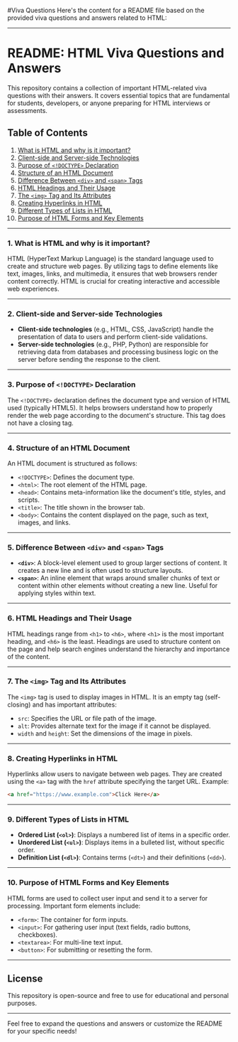 #Viva Questions
Here's the content for a README file based on the provided viva questions and answers related to HTML:

---

# README: HTML Viva Questions and Answers

This repository contains a collection of important HTML-related viva questions with their answers. It covers essential topics that are fundamental for students, developers, or anyone preparing for HTML interviews or assessments.

## Table of Contents

1. [What is HTML and why is it important?](#what-is-html-and-why-is-it-important)
2. [Client-side and Server-side Technologies](#client-side-and-server-side-technologies)
3. [Purpose of `<!DOCTYPE>` Declaration](#purpose-of-doctype-declaration)
4. [Structure of an HTML Document](#structure-of-an-html-document)
5. [Difference Between `<div>` and `<span>` Tags](#difference-between-div-and-span-tags)
6. [HTML Headings and Their Usage](#html-headings-and-their-usage)
7. [The `<img>` Tag and Its Attributes](#the-img-tag-and-its-attributes)
8. [Creating Hyperlinks in HTML](#creating-hyperlinks-in-html)
9. [Different Types of Lists in HTML](#different-types-of-lists-in-html)
10. [Purpose of HTML Forms and Key Elements](#purpose-of-html-forms-and-key-elements)

---

### 1. **What is HTML and why is it important?**

HTML (HyperText Markup Language) is the standard language used to create and structure web pages. By utilizing tags to define elements like text, images, links, and multimedia, it ensures that web browsers render content correctly. HTML is crucial for creating interactive and accessible web experiences.

---

### 2. **Client-side and Server-side Technologies**

- **Client-side technologies** (e.g., HTML, CSS, JavaScript) handle the presentation of data to users and perform client-side validations.
- **Server-side technologies** (e.g., PHP, Python) are responsible for retrieving data from databases and processing business logic on the server before sending the response to the client.

---

### 3. **Purpose of `<!DOCTYPE>` Declaration**

The `<!DOCTYPE>` declaration defines the document type and version of HTML used (typically HTML5). It helps browsers understand how to properly render the web page according to the document's structure. This tag does not have a closing tag.

---

### 4. **Structure of an HTML Document**

An HTML document is structured as follows:
- `<!DOCTYPE>`: Defines the document type.
- `<html>`: The root element of the HTML page.
- `<head>`: Contains meta-information like the document's title, styles, and scripts.
- `<title>`: The title shown in the browser tab.
- `<body>`: Contains the content displayed on the page, such as text, images, and links.

---

### 5. **Difference Between `<div>` and `<span>` Tags**

- **`<div>`**: A block-level element used to group larger sections of content. It creates a new line and is often used to structure layouts.
- **`<span>`**: An inline element that wraps around smaller chunks of text or content within other elements without creating a new line. Useful for applying styles within text.

---

### 6. **HTML Headings and Their Usage**

HTML headings range from `<h1>` to `<h6>`, where `<h1>` is the most important heading, and `<h6>` is the least. Headings are used to structure content on the page and help search engines understand the hierarchy and importance of the content.

---

### 7. **The `<img>` Tag and Its Attributes**

The `<img>` tag is used to display images in HTML. It is an empty tag (self-closing) and has important attributes:
- `src`: Specifies the URL or file path of the image.
- `alt`: Provides alternate text for the image if it cannot be displayed.
- `width` and `height`: Set the dimensions of the image in pixels.

---

### 8. **Creating Hyperlinks in HTML**

Hyperlinks allow users to navigate between web pages. They are created using the `<a>` tag with the `href` attribute specifying the target URL. Example:

```html
<a href="https://www.example.com">Click Here</a>
```

---

### 9. **Different Types of Lists in HTML**

- **Ordered List (`<ol>`)**: Displays a numbered list of items in a specific order.
- **Unordered List (`<ul>`)**: Displays items in a bulleted list, without specific order.
- **Definition List (`<dl>`)**: Contains terms (`<dt>`) and their definitions (`<dd>`).

---

### 10. **Purpose of HTML Forms and Key Elements**

HTML forms are used to collect user input and send it to a server for processing. Important form elements include:
- `<form>`: The container for form inputs.
- `<input>`: For gathering user input (text fields, radio buttons, checkboxes).
- `<textarea>`: For multi-line text input.
- `<button>`: For submitting or resetting the form.

---

## License

This repository is open-source and free to use for educational and personal purposes.

---

Feel free to expand the questions and answers or customize the README for your specific needs!

